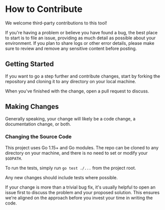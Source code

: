 # How to Contribute

We welcome third-party contributions to this tool!

If you're having a problem or believe you have found a bug, the best place to
start is to file an issue, providing as much detail as possible about your
environment. If you plan to share logs or other error details, please make sure
to review and remove any sensitive content before posting.

## Getting Started

If you want to go a step further and contribute changes, start by forking the
repository and cloning it to any directory on your local machine.

When you've finished with the change, open a pull request to discuss.

## Making Changes

Generally speaking, your change will likely be a code change, a documentation
change, or both.

### Changing the Source Code

This project uses Go 1.15+ and Go modules. The repo can be cloned to any
directory on your machine, and there is no need to set or modify your `$GOPATH`.

To run the tests, simply run `go test ./...` from the project root.

Any new changes should include tests where possible.

If your change is more than a trivial bug fix, it's usually helpful to open an
issue first to discuss the problem and your proposed solution. This ensures
we're aligned on the approach before you invest your time in writing the code.
